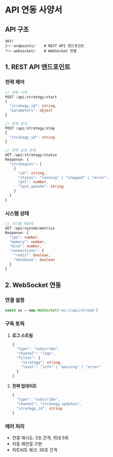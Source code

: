 # API 연동 사양서

## API 구조
```
api/
├── endpoints/    # REST API 엔드포인트
└── websocket/    # WebSocket 연결
```

## 1. REST API 엔드포인트
### 전략 제어
```typescript
// 전략 시작
POST /api/strategy/start
{
  "strategy_id": string,
  "parameters": object
}

// 전략 중지
POST /api/strategy/stop
{
  "strategy_id": string
}

// 전략 상태 조회
GET /api/strategy/status
Response: {
  "strategies": [
    {
      "id": string,
      "status": "running" | "stopped" | "error",
      "pnl": number,
      "last_update": string
    }
  ]
}
```

### 시스템 상태
```typescript
// 시스템 메트릭
GET /api/system/metrics
Response: {
  "cpu": number,
  "memory": number,
  "disk": number,
  "connections": {
    "redis": boolean,
    "database": boolean
  }
}
```

## 2. WebSocket 연동
### 연결 설정
```typescript
const ws = new WebSocket('ws://api/stream')
```

### 구독 토픽
1. **로그 스트림**
   ```typescript
   {
     "type": "subscribe",
     "channel": "logs",
     "filter": {
       "strategy": string,
       "level": "info" | "warning" | "error"
     }
   }
   ```

2. **전략 업데이트**
   ```typescript
   {
     "type": "subscribe",
     "channel": "strategy_updates",
     "strategy_id": string
   }
   ```

### 에러 처리
- 연결 재시도: 3초 간격, 최대 5회
- 자동 재연결 구현
- 하트비트 체크: 30초 간격 